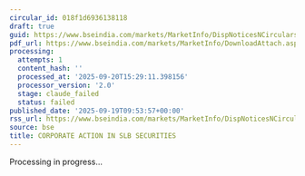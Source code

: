 ```yaml
---
circular_id: 018f1d6936138118
draft: true
guid: https://www.bseindia.com/markets/MarketInfo/DispNoticesNCirculars.aspx?Noticeid={4BF355D8-F5A1-49EE-B09C-A36B933442A7}&noticeno=20250919-8&dt=09/19/2025&icount=8&totcount=44&flag=0
pdf_url: https://www.bseindia.com/markets/MarketInfo/DownloadAttach.aspx?id=20250919-8&attachedId=1900ae33-95c7-4736-9505-ecc97903d998
processing:
  attempts: 1
  content_hash: ''
  processed_at: '2025-09-20T15:29:11.398156'
  processor_version: '2.0'
  stage: claude_failed
  status: failed
published_date: '2025-09-19T09:53:57+00:00'
rss_url: https://www.bseindia.com/markets/MarketInfo/DispNoticesNCirculars.aspx?Noticeid={4BF355D8-F5A1-49EE-B09C-A36B933442A7}&noticeno=20250919-8&dt=09/19/2025&icount=8&totcount=44&flag=0
source: bse
title: CORPORATE ACTION IN SLB SECURITIES
---
```


Processing in progress...